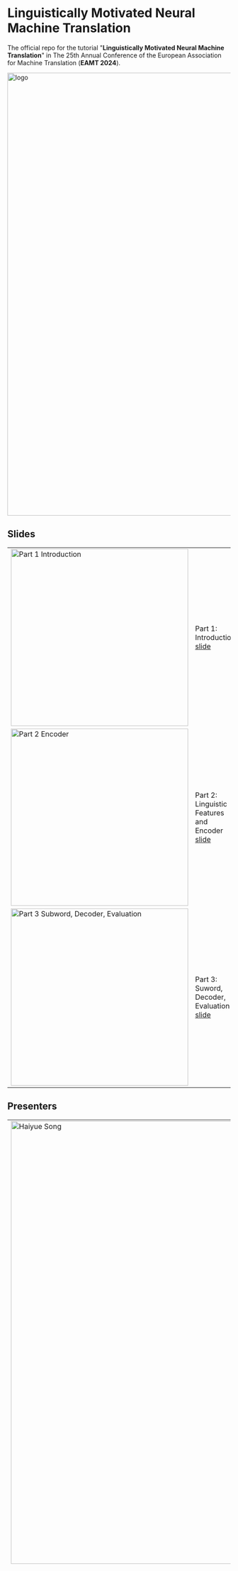 # Linguistically Motivated Neural Machine Translation
The official repo for the tutorial "**Linguistically Motivated Neural Machine Translation**" in The 25th Annual Conference of the European Association for Machine Translation (**EAMT 2024**).

<img src="fig/logo.png" alt="logo" width="1000">

## Slides 
| | |
|-|-|
| <img src="fig/0_1_intro.png" alt="Part 1 Introduction" width="400"> | Part 1: Introduction [slide](slide/part_1_intro.pdf) |
| <img src="fig/0_2_encoder.png" alt="Part 2 Encoder" width="400"> | Part 2: Linguistic Features and Encoder [slide](slide/part_2_encoder.pdf) |
| <img src="fig/0_3_subword.png" alt="Part 3 Subword, Decoder, Evaluation" width="400"> | Part 3: Suword, Decoder, Evaluation [slide](slide/part_3_subword.pdf) |


## Presenters
| | |
|-|-|
| <img src="fig/song.png" alt="Haiyue Song" width="1000"> | <a href="https://shyyhs.github.io/" style="color:#D42D50; text-decoration: underline;">**Haiyue Song**</a> is a technical researcher at the Advanced Translation Technology Laboratory, National Institute of Information and Communications Technology (NICT), Japan. He obtained his Ph.D. at Kyoto University. His research interests include machine translation, large language models, subword segmentation, and decoding algorithms. He has MT and LLMs related publications in TALLIP, AACL, LREC, ACL, and EMNLP. |
| ![Hour Kaing](fig/hour.jpg) | <a href="https://scholar.google.com/citations?user=zJ0wGWoAAAAJ&hl=en" style="color:#D42D50; text-decoration: underline;">**Hour Kaing**</a> is a researcher at the Advanced Translation Technology Laboratory, National Institute of Information and Communications Technology (NICT), Japan. He received his B.S. from Institute of Technology of Cambodia, Cambodia, his M.Sc from University of Grenoble 1, France, and his Ph.D. from NARA Institute of Science and Technology, Japan. He is interested in linguistic analysis, low-resource machine translation, language modeling, and speech processing. He has publications in TALLIP, EACL, PACLIC, LREC, and IWSLT. |
| ![Raj Dabre](fig/raj.jpg) | <a href="https://prajdabre.github.io/" style="color:#D42D50; text-decoration: underline;">**Raj Dabre**</a> is a senior researcher at the Advanced Translation Technology Laboratory, National Institute of Information and Communications Technology (NICT), Japan and an Adjunct Faculty at IIT Madras, India. He received his Ph.D. from Kyoto University and Masters from IIT Bombay. His primary interests are in low-resource NLP, language modeling and efficiency. He has published in ACL, EMNLP, NAACL, TMLR, AAAI, AACL, IJCNLP and CSUR. |

## Programme
#### **Date**: June 27, 2024 (Thursday), 9:00 AM - 12:30 PM


<table style="width:100%">
  <tr>
    <th style="text-align:left; width:20%"><strong style="font-size: 1.2em;">Time</strong></th>
    <th style="text-align:left; width:80%"></th>
  </tr>
  <tr>
    <td style="text-align:left"><strong style="font-size: 1.2em;">9:00-9:20</strong></td>
    <td style="text-align:left">Introduction</td>
  </tr>
  <tr>
    <td style="text-align:left"><strong style="font-size: 1.2em;">9:20-10:20</strong></td>
    <td style="text-align:left">Augmenting NMT Architectures with Linguistic Features</td>
  </tr>
  <tr>
    <td style="text-align:left"><strong style="font-size: 1.2em;">10:20-10:50</strong></td>
    <td style="text-align:left; color: orange; font-size: 1.5em; text-decoration: underline;">Coffee break</td>
  </tr>
  <tr>
    <td style="text-align:left"><strong style="font-size: 1.2em;">10:50-11:20</strong></td>
    <td style="text-align:left">Linguistically Motivated Tokenization and Transfer Learning</td>
  </tr>
  <tr>
    <td style="text-align:left"><strong style="font-size: 1.2em;">11:20-11:40</strong></td>
    <td style="text-align:left">Linguistically Aware Decoding</td>
  </tr>
  <tr>
    <td style="text-align:left"><strong style="font-size: 1.2em;">11:40-12:00</strong></td>
    <td style="text-align:left">Linguistically Motivated Evaluation</td>
  </tr>
  <tr>
    <td style="text-align:left"><strong style="font-size: 1.2em;">12:00-12:15</strong></td>
    <td style="text-align:left">Conclusions</td>
  </tr>
  <tr>
    <td style="text-align:left"><strong style="font-size: 1.2em;">12:15-12:30</strong></td>
    <td style="text-align:left">QA</td>
  </tr>
</table>



## Introduction
The tutorial focuses on incorporating linguistics into different stages of the neural machine translation (NMT) pipeline, from pre-processing to model training to evaluation.

## Tutorial Overview

### Relevance to the MT Community

For machine translation (MT) tasks, purely data-driven approaches have been dominant in recent years, and language knowledge-related approaches are often neglected. This tutorial aims to highlight the importance of linguistic knowledge, especially for low-resource languages where training data is limited.

### Outline

1. **Introduction to Neural Machine Translation**
2. **Linguistically Motivated Tokenization and Transfer Learning**
3. **Augmenting NMT Architectures with Linguistic Features**
4. **Linguistically Aware Decoding**
5. **Linguistically Motivated Evaluation**
6. **Limitations and Future Directions**
7. **Summary and Conclusion**
8. **Discussion and Q/A**

### 📖 Reading List

#### 1. Introduction to Neural Machine Translation
1. [Neural Machine Translation: Basics, Practical Aspects and Recent Trends](https://aclanthology.org/I17-5004.pdf) - Dabre et al., 2017
2. [Attention is All you Need](https://proceedings.neurips.cc/paper_files/paper/2017/file/3f5ee243547dee91fbd053c1c4a845aa-Paper.pdf) - Vaswani et al., 2017
3. [Neural Machine Translation by Jointly Learning to Align and Translate](http://arxiv.org/abs/1409.0473) - Bahdanau et al., 2016


#### 2. Linguistically Motivated Tokenization and Transfer Learning
1. [Juman++: A Morphological Analysis Toolkit for Scriptio Continua](https://aclanthology.org/D18-2010) - Tolmachev et al., 2018
2. [Dynamic Programming Encoding for Subword Segmentation in Neural Machine Translation](https://aclanthology.org/2020.acl-main.275) - He et al., 2020
3. [BERTSeg: BERT Based Unsupervised Subword Segmentation for Neural Machine Translation](https://aclanthology.org/2022.aacl-short.12) - Song et al., 2022
4. [MorphyNet: a Large Multilingual Database of Derivational and Inflectional Morphology](https://aclanthology.org/2021.sigmorphon-1.5) - Batsuren et al., 2021
5. [Linguistically Motivated Vocabulary Reduction for Neural Machine Translation from Turkish to English](https://arxiv.org/abs/1707.09879) - Ataman et al., 2017
6. [Linguistically Motivated Subwords for English-Tamil Translation: University of Groningen’s Submission to WMT-2020](https://aclanthology.org/2020.wmt-1.9) - Dhar et al., 2020
7. [Neural Machine Translation of Logographic Languages Using Sub-character Level Information](https://aclanthology.org/W18-6303.pdf)
8. [On Romanization for Model Transfer Between Scripts in Neural Machine Translation](https://aclanthology.org/2020.findings-emnlp.223) - Amrhein and Sennrich, 2020
9. [RomanSetu: Efficiently unlocking multilingual capabilities of Large Language Models models via Romanization](https://arxiv.org/abs/2401.14280) - Husain et al., 2024
10. [CharSpan: Utilizing Lexical Similarity to Enable Zero-Shot Machine Translation for Extremely Low-resource Languages](https://arxiv.org/abs/2305.05214) - Maurya et al., 2024
11. [SelectNoise: Unsupervised Noise Injection to Enable Zero-Shot Machine Translation for Extremely Low-resource Languages](https://aclanthology.org/2023.findings-emnlp.109) - Brahma et al., 2023
12. [Pre-training via Leveraging Assisting Languages for Neural Machine Translation](https://aclanthology.org/2020.acl-srw.37) - Song et al., 2020
13. [IndicTrans2: Towards High-Quality and Accessible Machine Translation Models for all 22 Scheduled Indian Languages](https://openreview.net/forum?id=vfT4YuzAYA) - Gala et al., 2023
14. [IndicBART: A Pre-trained Model for Natural Language Generation of Indic Languages](https://arxiv.org/abs/2109.02903) - Dabre et al., 2021

#### 3. Augmenting NMT Architectures with Linguistic Features
1. [Linguistic Input Features Improve Neural Machine Translation](https://aclanthology.org/W16-2209) - Sennrich and Haddow, 2016
2. [FeatureBART: Feature Based Sequence-to-Sequence Pre-Training for Low-Resource NMT](https://aclanthology.org/2022.coling-1.443) - Chakrabarty et al., 2022
3. [Improving Low-Resource NMT through Relevance Based Linguistic Features Incorporation](https://aclanthology.org/2020.coling-main.376) - Chakrabarty et al., 2020
4. [Low-Resource Multilingual Neural Translation Using Linguistic Feature Based Relevance Mechanisms](https://doi.org/10.1145/3442382) - Chakrabarty et al., 2023
5. [Exploiting Linguistic Resources for Neural Machine Translation Using Multi-task Learning](https://aclanthology.org/W17-4708) - Niehues and Cho, 2017
6. [Syntax-Enhanced Neural Machine Translation with Syntax-Aware Word Representations](https://aclanthology.org/N19-1118) - Zhang et al., 2019
7. [Dependency-to-Dependency Neural Machine Translation](https://doi.org/10.1109/TASLP.2018.2855968) - Wu et al., 2018
8. [Multi-Source Syntactic Neural Machine Translation](https://aclanthology.org/D18-1327) - Currey and Heafield, 2018
9. [Incorporating Source Syntax into Transformer-Based Neural Machine Translation](https://aclanthology.org/W19-5203) - Currey and Heafield, 2019
10. [Enhancing Machine Translation with Dependency-Aware Self-Attention](https://aclanthology.org/2020.acl-main.147) - Bugliarello and Okazaki, 2020
11. [Passing Parser Uncertainty to the Transformer: Labeled Dependency Distributions for Neural Machine Translation](https://aclanthology.org/2022.eamt-1.7) - Pu and Sima'an, 2022
12. [Modeling Source Syntax for Neural Machine Translation](https://aclanthology.org/P17-1064) - Li et al., 2017

#### 4. Linguistically Aware Decoding
1. [Tree-to-Sequence Attentional Neural Machine Translation](https://aclanthology.org/P16-1078) - Eriguchi et al., 2016
2. [Improved Neural Machine Translation with a Syntax-Aware Encoder and Decoder](https://aclanthology.org/P17-1177) - Chen et al., 2017
3. [Learning to Parse and Translate Improves Neural Machine Translation](https://aclanthology.org/P17-2012) - Eriguchi et al., 2017
4. [Sequence-to-Dependency Neural Machine Translation](https://aclanthology.org/P17-1065) - Wu et al., 2017
5. [A Tree-based Decoder for Neural Machine Translation](https://aclanthology.org/D18-1509) - Wang et al., 2018
6. [Towards String-To-Tree Neural Machine Translation](https://aclanthology.org/P17-2021) - Aharoni and Goldberg, 2017
7. [Predicting Target Language CCG Supertags Improves Neural Machine Translation](https://aclanthology.org/W17-4708) - Nǎdejde et al., 2017
8. [Improving Neural Machine Translation with Soft Template Prediction](https://aclanthology.org/2020.acl-main.531) - Yang et al., 2020
9. [Explicit Syntactic Guidance for Neural Text Generation](https://aclanthology.org/2023.acl-long.788) - Li et al., 2023

#### 5. Linguistically Motivated Evaluation
1. [Linguistic Evaluation for the 2021 State-of-the-art Machine Translation Systems for German to English and English to German](https://aclanthology.org/2021.wmt-1.115) - Macketanz et al., 2021
2. [Linguistically Motivated Evaluation of Machine Translation Metrics Based on a Challenge Set](https://aclanthology.org/2022.wmt-1.45) - Avramidis and Macketanz, 2022
3. [Linguistically Motivated Evaluation of the 2023 State-of-the-art Machine Translation: Can ChatGPT Outperform NMT?](https://aclanthology.org/2023.wmt-1.23) - Manakhimova et al, 2023

## Authors

**Haiyue Song**, **Hour Kaing**, **Raj Dabre**  
National Institute of Information and Communications Technology (NICT)  
Hikaridai 3-5, Seika-cho, Soraku-gun, Kyoto, Japan  

**Emails:**  
- Haiyue Song: [haiyue.song@nict.go.jp](mailto:haiyue.song@nict.go.jp)  
- Hour Kaing: [hour_kaing@nict.go.jp](mailto:hour_kaing@nict.go.jp)  
- Raj Dabre: [raj.dabre@nict.go.jp](mailto:raj.dabre@nict.go.jp)

### Citation (bib)
```
@article{linguistic-mt24,
  title={Linguistically Motivated Neural Machine Translation},
  author={Song, Haiyue and Kaing, Hour and Dabre, Raj},
  booktitle={The 25th Annual Conference of the European Association for Machine Translation (EAMT 2024)},
  year={2024}
}